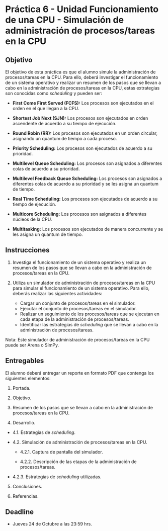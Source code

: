 # Práctica 6 - Unidad Funcionamiento de una CPU - Simulación de administración de procesos/tareas en la CPU

## Objetivo

El objetivo de esta práctica es que el alumno simule la administración de procesos/tareas en la CPU. Para ello, deberá investigar el funcionamiento de un sistema operativo y realizar un resumen de los pasos que se llevan a cabo en la administración de procesos/tareas en la CPU, estas extrategias son conocidas como *scheduling* y pueden ser:

- **First Come First Served (FCFS):** Los procesos son ejecutados en el orden en el que llegan a la CPU.

- **Shortest Job Next (SJN):** Los procesos son ejecutados en orden ascendente de acuerdo a su tiempo de ejecución.

- **Round Robin (RR):** Los procesos son ejecutados en un orden circular, asignando un quantum de tiempo a cada proceso.

- **Priority Scheduling:** Los procesos son ejecutados de acuerdo a su prioridad.

- **Multilevel Queue Scheduling:** Los procesos son asignados a diferentes colas de acuerdo a su prioridad.

- **Multilevel Feedback Queue Scheduling:** Los procesos son asignados a diferentes colas de acuerdo a su prioridad y se les asigna un quantum de tiempo.

- **Real Time Scheduling:** Los procesos son ejecutados de acuerdo a su tiempo de ejecución.

- **Multicore Scheduling:** Los procesos son asignados a diferentes núcleos de la CPU.

- **Multitasking:** Los procesos son ejecutados de manera concurrente y se les asigna un quantum de tiempo.

## Instrucciones

1. Investiga el funcionamiento de un sistema operativo y realiza un resumen de los pasos que se llevan a cabo en la administración de procesos/tareas en la CPU.

2. Utiliza un simulador de administración de procesos/tareas en la CPU para simular el funcionamiento de un sistema operativo. Para ello, deberás realizar las siguientes actividades:

    - Cargar un conjunto de procesos/tareas en el simulador.
    - Ejecutar el conjunto de procesos/tareas en el simulador.
    - Realizar un seguimiento de los procesos/tareas que se ejecutan en cada etapa de la administración de procesos/tareas.
    - Identificar las estrategias de *scheduling* que se llevan a cabo en la administración de procesos/tareas.
  
Nota: Este simulador de administración de procesos/tareas en la CPU puede ser Arena o SimPy.

## Entregables

El alumno deberá entregar un reporte en formato PDF que contenga los siguientes elementos:

1. Portada.

2. Objetivo.

3. Resumen de los pasos que se llevan a cabo en la administración de procesos/tareas en la CPU.

4. Desarrollo.

- 4.1. Estrategias de *scheduling*.

- 4.2. Simulación de administración de procesos/tareas en la CPU.

  - 4.2.1. Captura de pantalla del simulador.

  - 4.2.2. Descripción de las etapas de la administración de procesos/tareas.
  
- 4.2.3. Estrategias de *scheduling* utilizadas.

5. Conclusiones.

6. Referencias.

## Deadline

- Jueves 24 de Octubre a las 23:59 hrs.
